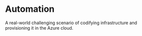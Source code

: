 # Automation

A real-world challenging scenario of codifying infrastructure and provisioning it in the Azure cloud. 
